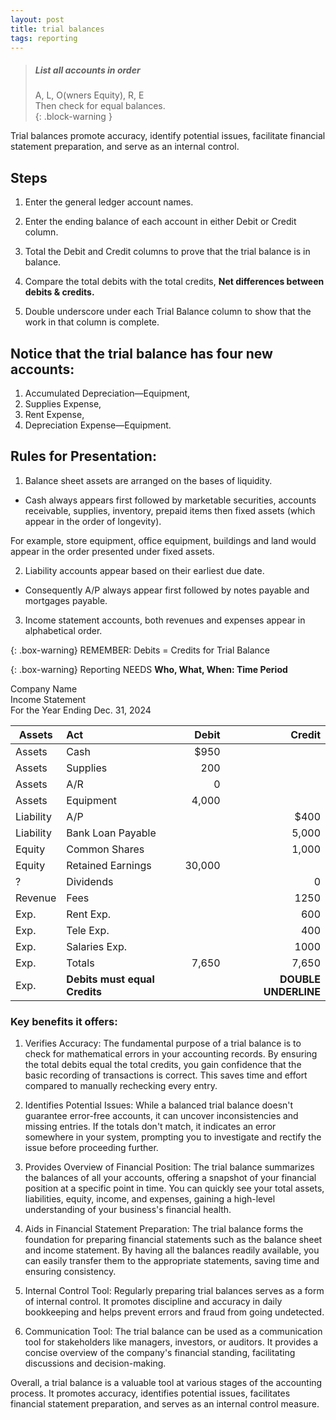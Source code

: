 ```yaml
---
layout: post
title: trial balances
tags: reporting
---
```



> ##### List all accounts in order  
>
> A, L, O(wners Equity), R, E   
> Then check for equal balances.   
{: .block-warning }



Trial balances promote accuracy, identify potential issues, facilitate financial statement preparation, and serve as an internal control.   

## Steps

1. Enter the general ledger account names.   

2. Enter the ending balance of each account in either Debit or Credit column.   

3. Total the Debit and Credit columns to prove that the trial balance is in balance.   

4. Compare the total debits with the total credits, **Net differences between debits & credits.**   

5. Double underscore under each Trial Balance column to show that the work in that column is complete.   

## Notice that the trial balance has four new accounts:   

1. Accumulated Depreciation—Equipment,  
2. Supplies Expense,   
3. Rent Expense,    
4. Depreciation Expense—Equipment.   


## Rules for Presentation:

1. Balance sheet assets are arranged on the bases of liquidity. 
  - Cash always appears first followed by marketable securities, accounts receivable, supplies, inventory, prepaid items then fixed assets (which appear in the order of longevity).   

For example, store equipment, office equipment, buildings and land would appear in the order presented under fixed assets.   

2. Liability accounts appear based on their earliest due date.   
  - Consequently A/P always appear first followed by notes payable and mortgages payable.   

3. Income statement accounts, both revenues and expenses appear in alphabetical order.   



{: .box-warning}
REMEMBER: Debits = Credits for Trial Balance



{: .box-warning}
Reporting NEEDS **Who, What, When: Time Period**

Company Name   
Income Statement   
For the Year Ending Dec. 31, 2024


| Assets | Act | Debit | Credit |
|-|:---|-------:|------:|
| Assets | Cash | $950 | |
| Assets | Supplies | 200 |  |
| Assets | A/R | 0 | |
| Assets | Equipment | 4,000 | |
| Liability | A/P |  | $400 |
| Liability | Bank Loan Payable |  | 5,000 |
| Equity | Common Shares | | 1,000 |
| Equity | Retained Earnings |  30,000 | |
|?| Dividends | | 0 |
| Revenue | Fees |  | 1250 |
| Exp. | Rent Exp. |   | 600 |
| Exp. | Tele Exp. |   | 400 |
| Exp. | Salaries Exp. |   | 1000 |
| Exp. | Totals | 7,650 | 7,650 |
| Exp. | **Debits must equal Credits** | | **DOUBLE UNDERLINE** |



### Key benefits it offers:

1. Verifies Accuracy: The fundamental purpose of a trial balance is to check for mathematical errors in your accounting records. By ensuring the total debits equal the total credits, you gain confidence that the basic recording of transactions is correct. This saves time and effort compared to manually rechecking every entry.

2. Identifies Potential Issues: While a balanced trial balance doesn't guarantee error-free accounts, it can uncover inconsistencies and missing entries. If the totals don't match, it indicates an error somewhere in your system, prompting you to investigate and rectify the issue before proceeding further.

3. Provides Overview of Financial Position: The trial balance summarizes the balances of all your accounts, offering a snapshot of your financial position at a specific point in time. You can quickly see your total assets, liabilities, equity, income, and expenses, gaining a high-level understanding of your business's financial health.

4. Aids in Financial Statement Preparation: The trial balance forms the foundation for preparing financial statements such as the balance sheet and income statement. By having all the balances readily available, you can easily transfer them to the appropriate statements, saving time and ensuring consistency.

5. Internal Control Tool: Regularly preparing trial balances serves as a form of internal control. It promotes discipline and accuracy in daily bookkeeping and helps prevent errors and fraud from going undetected.

6. Communication Tool: The trial balance can be used as a communication tool for stakeholders like managers, investors, or auditors. It provides a concise overview of the company's financial standing, facilitating discussions and decision-making.

Overall, a trial balance is a valuable tool at various stages of the accounting process. It promotes accuracy, identifies potential issues, facilitates financial statement preparation, and serves as an internal control measure.
